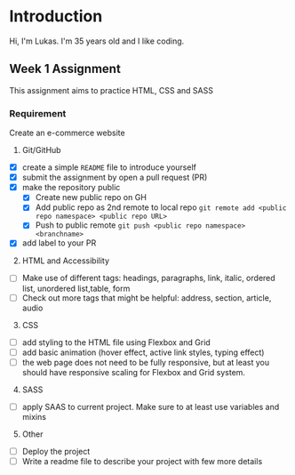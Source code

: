 # Introduction

Hi, I'm Lukas.
I'm 35 years old and I like coding.

## Week 1 Assignment

This assignment aims to practice HTML, CSS and SASS

### Requirement

Create an e-commerce website

1. Git/GitHub

- [x] create a simple `README` file to introduce yourself
- [x] submit the assignment by open a pull request (PR)
- [x] make the repository public
  - [x] Create new public repo on GH
  - [x] Add public repo as 2nd remote to local repo `git remote add <public repo namespace> <public repo URL>`
  - [x] Push to public remote `git push <public repo namespace> <branchname>`
- [x] add label to your PR

2. HTML and Accessibility

- [ ] Make use of different tags: headings, paragraphs, link, italic, ordered list, unordered list,table, form
- [ ] Check out more tags that might be helpful: address, section, article, audio

3. CSS

- [ ] add styling to the HTML file using Flexbox and Grid
- [ ] add basic animation (hover effect, active link styles, typing effect)
- [ ] the web page does not need to be fully responsive, but at least you should have responsive scaling for Flexbox and Grid system.

4. SASS

- [ ] apply SAAS to current project. Make sure to at least use variables and mixins

5. Other

- [ ] Deploy the project
- [ ] Write a readme file to describe your project with few more details
